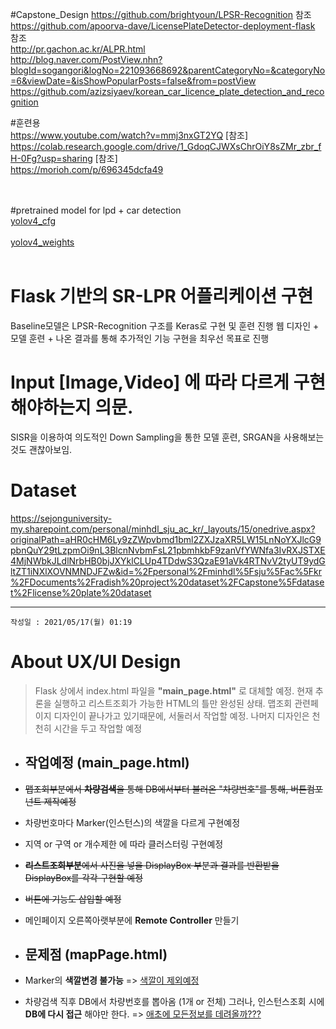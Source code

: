 #Capstone_Design
https://github.com/brightyoun/LPSR-Recognition 참조 <br/>
https://github.com/apoorva-dave/LicensePlateDetector-deployment-flask 참조 <br/>
http://pr.gachon.ac.kr/ALPR.html <br/>
http://blog.naver.com/PostView.nhn?blogId=sogangori&logNo=221093668692&parentCategoryNo=&categoryNo=6&viewDate=&isShowPopularPosts=false&from=postView <br/>
https://github.com/azizsiyaev/korean_car_licence_plate_detection_and_recognition <br/>

#훈련용 <br/>
https://www.youtube.com/watch?v=mmj3nxGT2YQ [참조] <br/>
https://colab.research.google.com/drive/1_GdoqCJWXsChrOiY8sZMr_zbr_fH-0Fg?usp=sharing [참조] <br/>
https://morioh.com/p/696345dcfa49 <br/>


<br />
<br />
#pretrained model for lpd + car detection<br />
<a href='https://drive.google.com/uc?export=download&id=1NcJtEwboqtQ9u27lerYOqS3kUrg6cGKv'>yolov4_cfg</a> <br /><br />
<a href='https://drive.google.com/uc?export=download&id=1a-Nkl7Hc4Lx27L72qaBZFmkbcIyEcQvA'>yolov4_weights</a> <br/><br/>

# Flask 기반의 SR-LPR 어플리케이션 구현
Baseline모델은 LPSR-Recognition 구조를 Keras로 구현 및 훈련 진행
웹 디자인 + 모델 훈련 + 나온 결과를 통해 추가적인 기능 구현을 최우선 목표로 진행

# Input [Image,Video] 에 따라 다르게 구현해야하는지 의문.
SISR을 이용하여 의도적인 Down Sampling을 통한 모델 훈련, SRGAN을 사용해보는것도 괜찮아보임.

# Dataset
https://sejonguniversity-my.sharepoint.com/personal/minhdl_sju_ac_kr/_layouts/15/onedrive.aspx?originalPath=aHR0cHM6Ly9zZWpvbmd1bml2ZXJzaXR5LW15LnNoYXJlcG9pbnQuY29tLzpmOi9nL3BlcnNvbmFsL21pbmhkbF9zanVfYWNfa3IvRXJSTXE4MjNWbkJLdlNrbHB0bjJXYklCLUp4TDdwS3QzaE91aVk4RTNvV2tyUT9ydGltZT1iNXlXOVNMNDJFZw&id=%2Fpersonal%2Fminhdl%5Fsju%5Fac%5Fkr%2FDocuments%2Fradish%20project%20dataset%2FCapstone%5Fdataset%2Flicense%20plate%20dataset <br/>

* * *
```
작성일 : 2021/05/17(월) 01:19
```
# About UX/UI Design
> Flask 상에서 index.html 파일을 **"main_page.html"** 로 대체할 예정.
> 현재 추론을 실행하고 리스트조회가 가능한 HTML의 틀만 완성된 상태.
> 맵조회 관련페이지 디자인이 끝나가고 있기때문에, 서둘러서 작업할 예정.
> 나머지 디자인은 천천히 시간을 두고 작업할 예정

- ## 작업예정 (main_page.html)
- ~~맵조회부분에서 **차량검색**을 통해 DB에서부터 불러온 "차량번호"를 통해, 버튼컴포넌트 제작예정~~
- 차량번호마다 Marker(인스턴스)의 색깔을 다르게 구현예정
- 지역 or 구역 or 개수제한  에 따라 클러스터링 구현예정
- ~~**리스트조회부분**에서 사진을 넣을 DisplayBox 부분과 결과를 반환받을 DisplayBox를 각각 구현할 예정~~
- ~~버튼에 기능도 삽입할 예정~~
- 메인페이지 오른쪽아랫부분에 **Remote Controller** 만들기


- ## 문제점 (mapPage.html)
- Marker의 **색깔변경 불가능** => <u>색깔이 제외예정</u>
- 차량검색 직후 DB에서 차량번호를 뽑아옴 (1개 or 전체) 그러나, 인스턴스조회 시에 **DB에 다시 접근** 해야만 한다. => <u>애초에 모든정보를 데려올까???</u>
